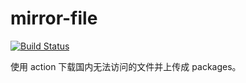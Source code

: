 # mirror-file

[![Build Status](https://github.com/ygqygq2/mirror-file/actions/workflows/issue-triggers-build/badge.svg)](https://github.com/ygqygq2/mirror-file/actions)

使用 action 下载国内无法访问的文件并上传成 packages。
